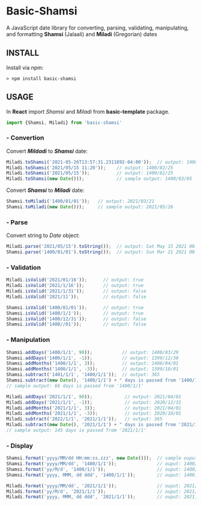 # Basic-Shamsi
A JavaScript date library for converting, parsing, validating, manipulating, and formatting 
**Shamsi** (Jalaali) and **Miladi** (Gregorian) dates


## INSTALL
Install via npm:

```
> npm install basic-shamsi
```


## USAGE
In ****React**** import *Shamsi* and *Miladi* from **basic-template** package.
```javascript
import {Shamsi, Miladi} from 'basic-shamsi'
```


### - Convertion

Convert ***Mildadi*** to ***Shamsi*** date:
```javascript
Miladi.toShamsi('2021-05-26T13:57:31.2311892-04:00'));  // output: 1400/03/05
Miladi.toShamsi('2021/05/15 11:20'));    // output: 1400/02/25
Miladi.toShamsi('2021/05/15'));          // output: 1400/02/25
Miladi.toShamsi(new Date()));            // sample output: 1400/03/05
```

Convert ***Shamsi*** to ***Miladi*** date:

```javascript
Shamsi.toMiladi('1400/01/01'));   // output: 2021/03/21
Shamsi.toMiladi(new Date()));     // sample output: 2021/05/26

```



### - Parse 
Convert string to *Date* object:

```javascript
Miladi.parse('2021/05/15').toString());  // output: Sat May 15 2021 00:00:00 GMT+0430
Shamsi.parse('1400/01/01').toString());  // output: Sun Mar 21 2021 00:00:00 GMT+0330
```
###  - Validation
```javascript
Miladi.isValid('2021/01/16'));      // output: true
Miladi.isValid('2021/1/16'));       // output: true
Miladi.isValid('2021/1/31'));       // output: false
Miladi.isValid('2021/11'));         // output: false

Shamsi.isValid('1400/01/01'));      // output: true
Shamsi.isValid('1400/1/1'));        // output: true
Shamsi.isValid('1400/12/31'));      // output: false
Shamsi.isValid('1400//01'));        // output: false
```

### - Manipulation
```javascript
Shamsi.addDays('1400/1/1', 90));           // output: 1400/03/29
Shamsi.addDays('1400/1/1', -1));           // output: 1399/12/30
Shamsi.addMonths('1400/1/1', 3));          // output: 1400/04/01
Shamsi.addMonths('1400/1/1', -3));         // output: 1399/10/01
Shamsi.subtract('1401/1/1', '1400/1/1'));  // output: 365
Shamsi.subtract(new Date(), '1400/1/1') + " days is passed from '1400/1/1'");
// sample output: 66 days is passed from '1400/1/1'

Miladi.addDays('2021/1/1', 90));            // output: 2021/04/01
Miladi.addDays('2021/1/1', -1));            // output: 2020/12/31
Miladi.addMonths('2021/1/1', 3));           // output: 2021/04/01
Miladi.addMonths('2021/1/1', -3));          // output: 2020/10/01
Miladi.subtract('2022/1/1', '2021/1/1'));   // output: 365
Miladi.subtract(new Date(), '2021/1/1') + " days is passed from '2021/1/1'");
// sample output: 145 days is passed from '2021/1/1'
```



### - Display
```javascript
Shamsi.format('yyyy/MM/dd HH:mm:ss.zzz', new Date()));  // sample ouput: 1400/03/05 12:09:01.378
Shamsi.format('yyyy/MM/dd', '1400/1/1'));               // ouput: 1400/01/01
Shamsi.format('yy/M/d', '1400/1/1'));                   // ouput: 1400/1/1
Shamsi.format('yyyy, MMM, dd ddd', '1400/1/1'));        // ouput: 1400, فروردین, 01 یکشنبه

Miladi.format('yyyy/MM/dd', '2021/1/1'));               // ouput: 2021/01/01
Miladi.format('yy/M/d', '2021/1/1'));                   // ouput: 2021/1/1
Miladi.format('yyyy, MMM, dd ddd', '2021/1/1'));        // ouput: 2021, Jan, 01 Fri
```

